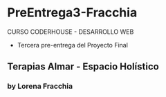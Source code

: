 # PreEntrega3-Fracchia
CURSO CODERHOUSE - DESARROLLO WEB
- Tercera pre-entrega del Proyecto Final
## Terapias Almar - Espacio Holístico
### by Lorena Fracchia